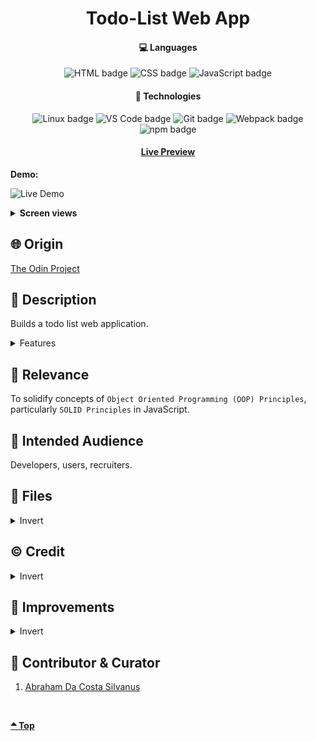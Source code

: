 <style type="text/css">
    div img {transition:transform 0.2s ease-in-out;}

    div img:hover {transform: scale(1.1);}
</style>

<div align='center'>
    <h1>Todo-List Web App</h1>
    <h4>💻 Languages</h4>
    <img src="https://img.shields.io/badge/HTML5-E34F26?style=for-the-badge&logo=html5&logoColor=white" alt="HTML badge">
    <img src="https://img.shields.io/badge/CSS3-1572B6?style=for-the-badge&logo=css3&logoColor=white" alt="CSS badge">
    <img src="https://img.shields.io/badge/JavaScript-F7DF1E?style=for-the-badge&logo=javascript&logoColor=black" alt="JavaScript badge">
    <h4>🔧 Technologies</h4>
    <img src="https://img.shields.io/badge/Linux-FCC624?style=for-the-badge&logo=linux&logoColor=black" alt="Linux badge">
    <img src="https://img.shields.io/badge/VS_Code-007ACC?style=for-the-badge&logo=visual-studio-code&logoColor=white" alt="VS Code badge">
    <img src="https://img.shields.io/badge/Git-F05032?style=for-the-badge&logo=git&logoColor=white" alt="Git badge">
    <img src="https://img.shields.io/badge/Webpack-8DD6F9?style=for-the-badge&logo=webpack&logoColor=black" alt="Webpack badge">
    <img src="https://img.shields.io/badge/npm-CB3837?style=for-the-badge&logo=npm&logoColor=white" alt="npm badge">
    <h4><a href="https://asdacosta.github.io/todo-list/">Live Preview</a></h4>
</div>

**Demo:**

![Live Demo](./todo-demo.gif)

<details>

**<summary>Screen views</summary>**

**Desktop View:**
<br>
**Mobile View:**
</details>

## 🌐 Origin
[The Odin Project](https://www.theodinproject.com/)

## 📝 Description
Builds a todo list web application.
<details>
<summary>Features</summary>

* Create and delete tasks effortlessly.
* Set deadlines for tasks.
* Add description to tasks.
* Sort task in any category.
* Check a task to indicate as done.
* Maximum of 5 tasks per section.
* Choose different background colors in Settings.
* Throw error for empty task or past date/time.

</details>

## 🎯 Relevance
To solidify concepts of `Object Oriented Programming (OOP) Principles`, particularly `SOLID Principles` in JavaScript. 

## 👥 Intended Audience
Developers, users, recruiters.

## 📂 Files
<details>
<summary>Invert</summary>

| File | Description |
| - | - |
|`src/*`| Source files that are bundled into the output directory `dist/`.|
|`src/index.js`| The main JavaScript entry point that bundling begins.|
|`dist/*`| Output files from bundling of files in directory `src/`.|
|`dist/main.js`| Main JavaScript output file that contains the bundled JavaScript code. Code is minified and optimized for deployment (Due to mode set to production in webpack config). |
|`algorithm.txt`| Contains JavaScript algorithm for some few part of entire code.|
|`webpack.config.js`| Configuration file for webpack. It enables the bundling of different assets.|
|`package*`| Contains details of project and dependencies versions.|
</details>

## ©️ Credit
<details>
<summary>Invert</summary>

| File | Description |
| - | - |
|`src/imgs/checklist.png`| Icon created by Graphics Plazza on [Flaticon](https://www.flaticon.com/free-icons/).|
|`src/imgs/*.svg`| Icons from [Material Design Icons](https://pictogrammers.com/library/mdi/).|

</details>

## 🔄 Improvements
<details>
<summary>Invert</summary>

- [ ] Add date icon to be able to select date from calender.
- [ ] Add local storage for todos; continue in commented code in `src/storage.js`.
- [ ] Add edit icon to tasks. (Dialog should popup with contents and legend of Edit Task instead of task number)
- [ ] Make dialog have an exit 'X' at top to be able to cancel task. (You might need to replace dialog with another element, say div)
- [ ] When user returns to page, indicate previously selected color from local storage with border in settings. 
- [ ] Checked task should reflect in all categories it's in and it should be at the bottom. (Might need to replace checkbox input with <div> or another element and style as a check box).
- [ ] Add priority rank in form and indicate it on the task with a small box.
- [ ] Make website responsive in all screen sizes.
- [ ] Add a choice in settings to pick a random color for user.

</details>

## 👤 Contributor & Curator
1. [Abraham Da Costa Silvanus](https://github.com/asdacosta) 

<br>

**[🞁 Top](#origin)**
